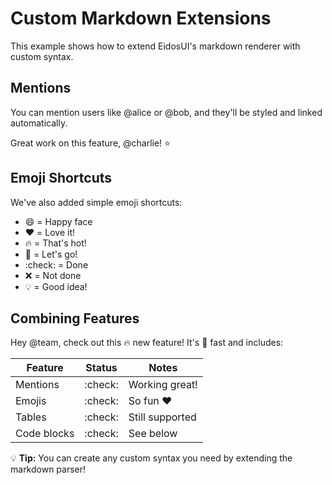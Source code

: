# Custom Markdown Extensions

This example shows how to extend EidosUI's markdown renderer with custom syntax.

## Mentions

You can mention users like @alice or @bob, and they'll be styled and linked automatically.

Great work on this feature, @charlie! :star:

## Emoji Shortcuts

We've also added simple emoji shortcuts:

- :smile: = Happy face
- :heart: = Love it!
- :fire: = That's hot!
- :rocket: = Let's go!
- :check: = Done
- :x: = Not done
- :bulb: = Good idea!

## Combining Features

Hey @team, check out this :fire: new feature! It's :rocket: fast and includes:

| Feature | Status | Notes |
|---------|--------|-------|
| Mentions | :check: | Working great! |
| Emojis | :check: | So fun :heart: |
| Tables | :check: | Still supported |
| Code blocks | :check: | See below |

:bulb: **Tip:** You can create any custom syntax you need by extending the markdown parser!